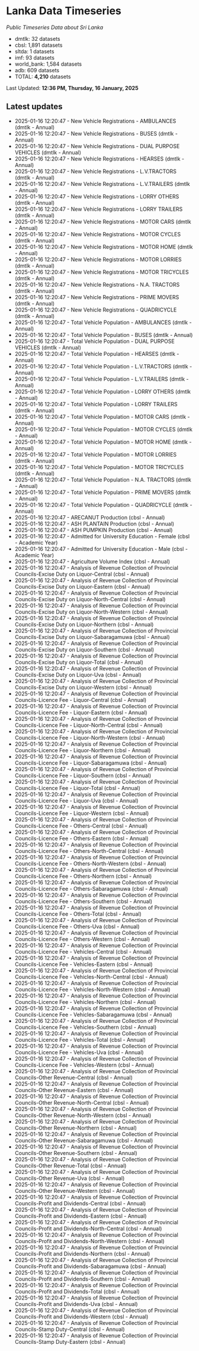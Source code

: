 # Lanka Data Timeseries
*Public Timeseries Data about Sri Lanka*

* dmtlk: 32 datasets
* cbsl: 1,891 datasets
* sltda: 1 datasets
* imf: 93 datasets
* world_bank: 1,584 datasets
* adb: 609 datasets
* TOTAL: **4,210** datasets

Last Updated: **12:36 PM, Thursday, 16 January, 2025**

## Latest updates

* 2025-01-16 12:20:47 - New Vehicle Registrations - AMBULANCES (dmtlk - Annual)
* 2025-01-16 12:20:47 - New Vehicle Registrations - BUSES (dmtlk - Annual)
* 2025-01-16 12:20:47 - New Vehicle Registrations - DUAL PURPOSE VEHICLES (dmtlk - Annual)
* 2025-01-16 12:20:47 - New Vehicle Registrations - HEARSES (dmtlk - Annual)
* 2025-01-16 12:20:47 - New Vehicle Registrations - L.V.TRACTORS (dmtlk - Annual)
* 2025-01-16 12:20:47 - New Vehicle Registrations - L.V.TRAILERS (dmtlk - Annual)
* 2025-01-16 12:20:47 - New Vehicle Registrations - LORRY OTHERS (dmtlk - Annual)
* 2025-01-16 12:20:47 - New Vehicle Registrations - LORRY TRAILERS (dmtlk - Annual)
* 2025-01-16 12:20:47 - New Vehicle Registrations - MOTOR CARS (dmtlk - Annual)
* 2025-01-16 12:20:47 - New Vehicle Registrations - MOTOR CYCLES (dmtlk - Annual)
* 2025-01-16 12:20:47 - New Vehicle Registrations - MOTOR HOME (dmtlk - Annual)
* 2025-01-16 12:20:47 - New Vehicle Registrations - MOTOR LORRIES (dmtlk - Annual)
* 2025-01-16 12:20:47 - New Vehicle Registrations - MOTOR TRICYCLES (dmtlk - Annual)
* 2025-01-16 12:20:47 - New Vehicle Registrations - N.A. TRACTORS (dmtlk - Annual)
* 2025-01-16 12:20:47 - New Vehicle Registrations - PRIME MOVERS (dmtlk - Annual)
* 2025-01-16 12:20:47 - New Vehicle Registrations - QUADRICYCLE (dmtlk - Annual)
* 2025-01-16 12:20:47 - Total Vehicle Population - AMBULANCES (dmtlk - Annual)
* 2025-01-16 12:20:47 - Total Vehicle Population - BUSES (dmtlk - Annual)
* 2025-01-16 12:20:47 - Total Vehicle Population - DUAL PURPOSE VEHICLES (dmtlk - Annual)
* 2025-01-16 12:20:47 - Total Vehicle Population - HEARSES (dmtlk - Annual)
* 2025-01-16 12:20:47 - Total Vehicle Population - L.V.TRACTORS (dmtlk - Annual)
* 2025-01-16 12:20:47 - Total Vehicle Population - L.V.TRAILERS (dmtlk - Annual)
* 2025-01-16 12:20:47 - Total Vehicle Population - LORRY OTHERS (dmtlk - Annual)
* 2025-01-16 12:20:47 - Total Vehicle Population - LORRY TRAILERS (dmtlk - Annual)
* 2025-01-16 12:20:47 - Total Vehicle Population - MOTOR CARS (dmtlk - Annual)
* 2025-01-16 12:20:47 - Total Vehicle Population - MOTOR CYCLES (dmtlk - Annual)
* 2025-01-16 12:20:47 - Total Vehicle Population - MOTOR HOME (dmtlk - Annual)
* 2025-01-16 12:20:47 - Total Vehicle Population - MOTOR LORRIES (dmtlk - Annual)
* 2025-01-16 12:20:47 - Total Vehicle Population - MOTOR TRICYCLES (dmtlk - Annual)
* 2025-01-16 12:20:47 - Total Vehicle Population - N.A. TRACTORS (dmtlk - Annual)
* 2025-01-16 12:20:47 - Total Vehicle Population - PRIME MOVERS (dmtlk - Annual)
* 2025-01-16 12:20:47 - Total Vehicle Population - QUADRICYCLE (dmtlk - Annual)
* 2025-01-16 12:20:47 - ARECANUT Production (cbsl - Annual)
* 2025-01-16 12:20:47 - ASH PLANTAIN Production (cbsl - Annual)
* 2025-01-16 12:20:47 - ASH PUMPKIN Production (cbsl - Annual)
* 2025-01-16 12:20:47 - Admitted for University Education - Female (cbsl - Academic Year)
* 2025-01-16 12:20:47 - Admitted for University Education - Male (cbsl - Academic Year)
* 2025-01-16 12:20:47 - Agriculture Volume Index (cbsl - Annual)
* 2025-01-16 12:20:47 - Analysis of Revenue Collection of Provincial Councils-Excise Duty on Liquor-Central (cbsl - Annual)
* 2025-01-16 12:20:47 - Analysis of Revenue Collection of Provincial Councils-Excise Duty on Liquor-Eastern (cbsl - Annual)
* 2025-01-16 12:20:47 - Analysis of Revenue Collection of Provincial Councils-Excise Duty on Liquor-North-Central (cbsl - Annual)
* 2025-01-16 12:20:47 - Analysis of Revenue Collection of Provincial Councils-Excise Duty on Liquor-North-Western (cbsl - Annual)
* 2025-01-16 12:20:47 - Analysis of Revenue Collection of Provincial Councils-Excise Duty on Liquor-Northern (cbsl - Annual)
* 2025-01-16 12:20:47 - Analysis of Revenue Collection of Provincial Councils-Excise Duty on Liquor-Sabaragamuwa (cbsl - Annual)
* 2025-01-16 12:20:47 - Analysis of Revenue Collection of Provincial Councils-Excise Duty on Liquor-Southern (cbsl - Annual)
* 2025-01-16 12:20:47 - Analysis of Revenue Collection of Provincial Councils-Excise Duty on Liquor-Total (cbsl - Annual)
* 2025-01-16 12:20:47 - Analysis of Revenue Collection of Provincial Councils-Excise Duty on Liquor-Uva (cbsl - Annual)
* 2025-01-16 12:20:47 - Analysis of Revenue Collection of Provincial Councils-Excise Duty on Liquor-Western (cbsl - Annual)
* 2025-01-16 12:20:47 - Analysis of Revenue Collection of Provincial Councils-Licence Fee - Liquor-Central (cbsl - Annual)
* 2025-01-16 12:20:47 - Analysis of Revenue Collection of Provincial Councils-Licence Fee - Liquor-Eastern (cbsl - Annual)
* 2025-01-16 12:20:47 - Analysis of Revenue Collection of Provincial Councils-Licence Fee - Liquor-North-Central (cbsl - Annual)
* 2025-01-16 12:20:47 - Analysis of Revenue Collection of Provincial Councils-Licence Fee - Liquor-North-Western (cbsl - Annual)
* 2025-01-16 12:20:47 - Analysis of Revenue Collection of Provincial Councils-Licence Fee - Liquor-Northern (cbsl - Annual)
* 2025-01-16 12:20:47 - Analysis of Revenue Collection of Provincial Councils-Licence Fee - Liquor-Sabaragamuwa (cbsl - Annual)
* 2025-01-16 12:20:47 - Analysis of Revenue Collection of Provincial Councils-Licence Fee - Liquor-Southern (cbsl - Annual)
* 2025-01-16 12:20:47 - Analysis of Revenue Collection of Provincial Councils-Licence Fee - Liquor-Total (cbsl - Annual)
* 2025-01-16 12:20:47 - Analysis of Revenue Collection of Provincial Councils-Licence Fee - Liquor-Uva (cbsl - Annual)
* 2025-01-16 12:20:47 - Analysis of Revenue Collection of Provincial Councils-Licence Fee - Liquor-Western (cbsl - Annual)
* 2025-01-16 12:20:47 - Analysis of Revenue Collection of Provincial Councils-Licence Fee - Others-Central (cbsl - Annual)
* 2025-01-16 12:20:47 - Analysis of Revenue Collection of Provincial Councils-Licence Fee - Others-Eastern (cbsl - Annual)
* 2025-01-16 12:20:47 - Analysis of Revenue Collection of Provincial Councils-Licence Fee - Others-North-Central (cbsl - Annual)
* 2025-01-16 12:20:47 - Analysis of Revenue Collection of Provincial Councils-Licence Fee - Others-North-Western (cbsl - Annual)
* 2025-01-16 12:20:47 - Analysis of Revenue Collection of Provincial Councils-Licence Fee - Others-Northern (cbsl - Annual)
* 2025-01-16 12:20:47 - Analysis of Revenue Collection of Provincial Councils-Licence Fee - Others-Sabaragamuwa (cbsl - Annual)
* 2025-01-16 12:20:47 - Analysis of Revenue Collection of Provincial Councils-Licence Fee - Others-Southern (cbsl - Annual)
* 2025-01-16 12:20:47 - Analysis of Revenue Collection of Provincial Councils-Licence Fee - Others-Total (cbsl - Annual)
* 2025-01-16 12:20:47 - Analysis of Revenue Collection of Provincial Councils-Licence Fee - Others-Uva (cbsl - Annual)
* 2025-01-16 12:20:47 - Analysis of Revenue Collection of Provincial Councils-Licence Fee - Others-Western (cbsl - Annual)
* 2025-01-16 12:20:47 - Analysis of Revenue Collection of Provincial Councils-Licence Fee - Vehicles-Central (cbsl - Annual)
* 2025-01-16 12:20:47 - Analysis of Revenue Collection of Provincial Councils-Licence Fee - Vehicles-Eastern (cbsl - Annual)
* 2025-01-16 12:20:47 - Analysis of Revenue Collection of Provincial Councils-Licence Fee - Vehicles-North-Central (cbsl - Annual)
* 2025-01-16 12:20:47 - Analysis of Revenue Collection of Provincial Councils-Licence Fee - Vehicles-North-Western (cbsl - Annual)
* 2025-01-16 12:20:47 - Analysis of Revenue Collection of Provincial Councils-Licence Fee - Vehicles-Northern (cbsl - Annual)
* 2025-01-16 12:20:47 - Analysis of Revenue Collection of Provincial Councils-Licence Fee - Vehicles-Sabaragamuwa (cbsl - Annual)
* 2025-01-16 12:20:47 - Analysis of Revenue Collection of Provincial Councils-Licence Fee - Vehicles-Southern (cbsl - Annual)
* 2025-01-16 12:20:47 - Analysis of Revenue Collection of Provincial Councils-Licence Fee - Vehicles-Total (cbsl - Annual)
* 2025-01-16 12:20:47 - Analysis of Revenue Collection of Provincial Councils-Licence Fee - Vehicles-Uva (cbsl - Annual)
* 2025-01-16 12:20:47 - Analysis of Revenue Collection of Provincial Councils-Licence Fee - Vehicles-Western (cbsl - Annual)
* 2025-01-16 12:20:47 - Analysis of Revenue Collection of Provincial Councils-Other Revenue-Central (cbsl - Annual)
* 2025-01-16 12:20:47 - Analysis of Revenue Collection of Provincial Councils-Other Revenue-Eastern (cbsl - Annual)
* 2025-01-16 12:20:47 - Analysis of Revenue Collection of Provincial Councils-Other Revenue-North-Central (cbsl - Annual)
* 2025-01-16 12:20:47 - Analysis of Revenue Collection of Provincial Councils-Other Revenue-North-Western (cbsl - Annual)
* 2025-01-16 12:20:47 - Analysis of Revenue Collection of Provincial Councils-Other Revenue-Northern (cbsl - Annual)
* 2025-01-16 12:20:47 - Analysis of Revenue Collection of Provincial Councils-Other Revenue-Sabaragamuwa (cbsl - Annual)
* 2025-01-16 12:20:47 - Analysis of Revenue Collection of Provincial Councils-Other Revenue-Southern (cbsl - Annual)
* 2025-01-16 12:20:47 - Analysis of Revenue Collection of Provincial Councils-Other Revenue-Total (cbsl - Annual)
* 2025-01-16 12:20:47 - Analysis of Revenue Collection of Provincial Councils-Other Revenue-Uva (cbsl - Annual)
* 2025-01-16 12:20:47 - Analysis of Revenue Collection of Provincial Councils-Other Revenue-Western (cbsl - Annual)
* 2025-01-16 12:20:47 - Analysis of Revenue Collection of Provincial Councils-Profit and Dividends-Central (cbsl - Annual)
* 2025-01-16 12:20:47 - Analysis of Revenue Collection of Provincial Councils-Profit and Dividends-Eastern (cbsl - Annual)
* 2025-01-16 12:20:47 - Analysis of Revenue Collection of Provincial Councils-Profit and Dividends-North-Central (cbsl - Annual)
* 2025-01-16 12:20:47 - Analysis of Revenue Collection of Provincial Councils-Profit and Dividends-North-Western (cbsl - Annual)
* 2025-01-16 12:20:47 - Analysis of Revenue Collection of Provincial Councils-Profit and Dividends-Northern (cbsl - Annual)
* 2025-01-16 12:20:47 - Analysis of Revenue Collection of Provincial Councils-Profit and Dividends-Sabaragamuwa (cbsl - Annual)
* 2025-01-16 12:20:47 - Analysis of Revenue Collection of Provincial Councils-Profit and Dividends-Southern (cbsl - Annual)
* 2025-01-16 12:20:47 - Analysis of Revenue Collection of Provincial Councils-Profit and Dividends-Total (cbsl - Annual)
* 2025-01-16 12:20:47 - Analysis of Revenue Collection of Provincial Councils-Profit and Dividends-Uva (cbsl - Annual)
* 2025-01-16 12:20:47 - Analysis of Revenue Collection of Provincial Councils-Profit and Dividends-Western (cbsl - Annual)
* 2025-01-16 12:20:47 - Analysis of Revenue Collection of Provincial Councils-Stamp Duty-Central (cbsl - Annual)
* 2025-01-16 12:20:47 - Analysis of Revenue Collection of Provincial Councils-Stamp Duty-Eastern (cbsl - Annual)